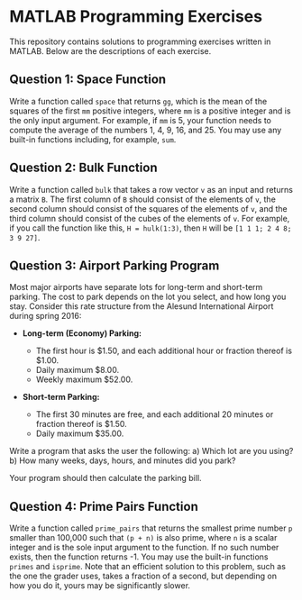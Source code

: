 # MATLAB Programming Exercises

This repository contains solutions to programming exercises written in MATLAB. Below are the descriptions of each exercise.

## Question 1: Space Function

Write a function called `space` that returns `gg`, which is the mean of the squares of the first `mm` positive integers, where `mm` is a positive integer and is the only input argument. For example, if `mm` is 5, your function needs to compute the average of the numbers 1, 4, 9, 16, and 25. You may use any built-in functions including, for example, `sum`.

## Question 2: Bulk Function

Write a function called `bulk` that takes a row vector `v` as an input and returns a matrix `B`. The first column of `B` should consist of the elements of `v`, the second column should consist of the squares of the elements of `v`, and the third column should consist of the cubes of the elements of `v`. For example, if you call the function like this, `H = hulk(1:3)`, then `H` will be `[1 1 1; 2 4 8; 3 9 27]`.

## Question 3: Airport Parking Program

Most major airports have separate lots for long-term and short-term parking. The cost to park depends on the lot you select, and how long you stay. Consider this rate structure from the Alesund International Airport during spring 2016:

- **Long-term (Economy) Parking:**
  - The first hour is $1.50, and each additional hour or fraction thereof is $1.00.
  - Daily maximum $8.00.
  - Weekly maximum $52.00.

- **Short-term Parking:**
  - The first 30 minutes are free, and each additional 20 minutes or fraction thereof is $1.50.
  - Daily maximum $35.00.

Write a program that asks the user the following:
  a) Which lot are you using?
  b) How many weeks, days, hours, and minutes did you park?
  
Your program should then calculate the parking bill.

## Question 4: Prime Pairs Function

Write a function called `prime_pairs` that returns the smallest prime number `p` smaller than 100,000 such that `(p + n)` is also prime, where `n` is a scalar integer and is the sole input argument to the function. If no such number exists, then the function returns -1. You may use the built-in functions `primes` and `isprime`. Note that an efficient solution to this problem, such as the one the grader uses, takes a fraction of a second, but depending on how you do it, yours may be significantly slower.
